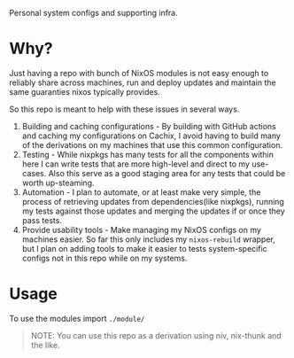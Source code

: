 Personal system configs and supporting infra.

# Why?
Just having a repo with bunch of NixOS modules is not easy enough to reliably
share across machines, run and deploy updates and maintain the same guaranties
nixos typically provides.

So this repo is meant to help with these issues in several ways.
1. Building and caching configurations - By building with GitHub actions and
caching my configurations on Cachix, I avoid having to build many of the
derivations on my machines that use this common configuration.
2. Testing - While nixpkgs has many tests for all the components within here I
can write tests that are more high-level and direct to my use-cases. Also this
serve as a good staging area for any tests that could be worth up-steaming.
3. Automation - I plan to automate, or at least make very simple, the process
of retrieving updates from dependencies(like nixpkgs), running my tests against
those updates and merging the updates if or once they pass tests.
4. Provide usability tools - Make managing my NixOS configs on my machines
easier. So far this only includes my `nixos-rebuild` wrapper, but I plan on
adding tools to make it easier to tests system-specific configs not in this repo
while on my systems.

# Usage
To use the modules import `./module/`

> NOTE: You can use this repo as a derivation using niv, nix-thunk and the like.
